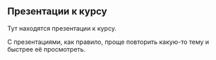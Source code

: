 ## Презентации к курсу

Тут находятся презентации к курсу.

С презентациями, как правило, проще повторить какую-то тему и быстрее её просмотреть.

